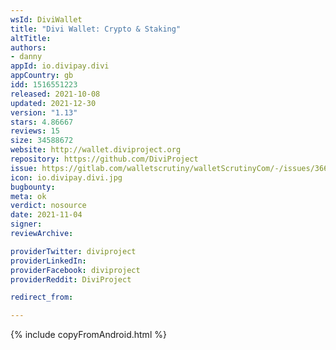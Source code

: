 ```yaml
---
wsId: DiviWallet
title: "Divi Wallet: Crypto & Staking"
altTitle: 
authors:
- danny
appId: io.divipay.divi
appCountry: gb
idd: 1516551223
released: 2021-10-08
updated: 2021-12-30
version: "1.13"
stars: 4.86667
reviews: 15
size: 34588672
website: http://wallet.diviproject.org
repository: https://github.com/DiviProject
issue: https://gitlab.com/walletscrutiny/walletScrutinyCom/-/issues/366
icon: io.divipay.divi.jpg
bugbounty: 
meta: ok
verdict: nosource
date: 2021-11-04
signer: 
reviewArchive:

providerTwitter: diviproject
providerLinkedIn: 
providerFacebook: diviproject
providerReddit: DiviProject

redirect_from:

---
```


{% include copyFromAndroid.html %}
